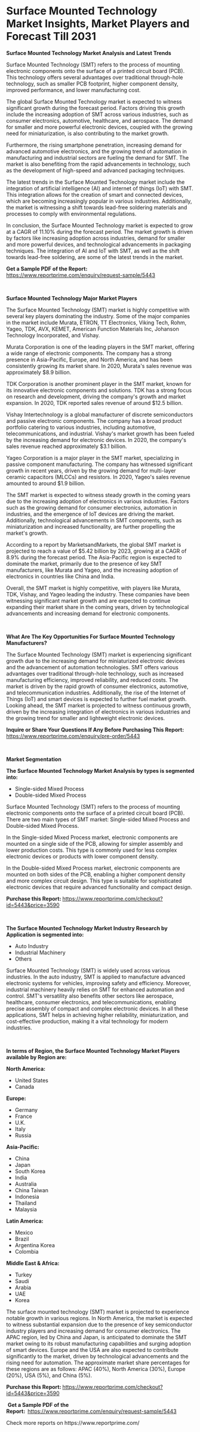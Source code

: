<p><h1>Surface Mounted Technology Market Insights, Market Players and Forecast Till 2031</h1></p><p><strong>Surface Mounted Technology Market Analysis and Latest Trends</strong></p>
<p><p>Surface Mounted Technology (SMT) refers to the process of mounting electronic components onto the surface of a printed circuit board (PCB). This technology offers several advantages over traditional through-hole technology, such as smaller PCB footprint, higher component density, improved performance, and lower manufacturing cost.</p><p>The global Surface Mounted Technology market is expected to witness significant growth during the forecast period. Factors driving this growth include the increasing adoption of SMT across various industries, such as consumer electronics, automotive, healthcare, and aerospace. The demand for smaller and more powerful electronic devices, coupled with the growing need for miniaturization, is also contributing to the market growth.</p><p>Furthermore, the rising smartphone penetration, increasing demand for advanced automotive electronics, and the growing trend of automation in manufacturing and industrial sectors are fueling the demand for SMT. The market is also benefiting from the rapid advancements in technology, such as the development of high-speed and advanced packaging techniques.</p><p>The latest trends in the Surface Mounted Technology market include the integration of artificial intelligence (AI) and internet of things (IoT) with SMT. This integration allows for the creation of smart and connected devices, which are becoming increasingly popular in various industries. Additionally, the market is witnessing a shift towards lead-free soldering materials and processes to comply with environmental regulations.</p><p>In conclusion, the Surface Mounted Technology market is expected to grow at a CAGR of 11.10% during the forecast period. The market growth is driven by factors like increasing adoption across industries, demand for smaller and more powerful devices, and technological advancements in packaging techniques. The integration of AI and IoT with SMT, as well as the shift towards lead-free soldering, are some of the latest trends in the market.</p></p>
<p><strong>Get a Sample PDF of the Report:&nbsp;</strong> <a href="https://www.reportprime.com/enquiry/request-sample/5443">https://www.reportprime.com/enquiry/request-sample/5443</a></p>
<p>&nbsp;</p>
<p><strong>Surface Mounted Technology Major Market Players</strong></p>
<p><p>The Surface Mounted Technology (SMT) market is highly competitive with several key players dominating the industry. Some of the major companies in the market include Murata, ETRON, TT Electronics, Viking Tech, Rohm, Yageo, TDK, AVX, KEMET, American Function Materials Inc, Johanson Technology Incorporated, and Vishay.</p><p>Murata Corporation is one of the leading players in the SMT market, offering a wide range of electronic components. The company has a strong presence in Asia-Pacific, Europe, and North America, and has been consistently growing its market share. In 2020, Murata's sales revenue was approximately $8.9 billion.</p><p>TDK Corporation is another prominent player in the SMT market, known for its innovative electronic components and solutions. TDK has a strong focus on research and development, driving the company's growth and market expansion. In 2020, TDK reported sales revenue of around $12.5 billion.</p><p>Vishay Intertechnology is a global manufacturer of discrete semiconductors and passive electronic components. The company has a broad product portfolio catering to various industries, including automotive, telecommunications, and industrial. Vishay's market growth has been fueled by the increasing demand for electronic devices. In 2020, the company's sales revenue reached approximately $3.1 billion.</p><p>Yageo Corporation is a major player in the SMT market, specializing in passive component manufacturing. The company has witnessed significant growth in recent years, driven by the growing demand for multi-layer ceramic capacitors (MLCCs) and resistors. In 2020, Yageo's sales revenue amounted to around $1.9 billion.</p><p>The SMT market is expected to witness steady growth in the coming years due to the increasing adoption of electronics in various industries. Factors such as the growing demand for consumer electronics, automation in industries, and the emergence of IoT devices are driving the market. Additionally, technological advancements in SMT components, such as miniaturization and increased functionality, are further propelling the market's growth.</p><p>According to a report by MarketsandMarkets, the global SMT market is projected to reach a value of $5.42 billion by 2023, growing at a CAGR of 8.9% during the forecast period. The Asia-Pacific region is expected to dominate the market, primarily due to the presence of key SMT manufacturers, like Murata and Yageo, and the increasing adoption of electronics in countries like China and India.</p><p>Overall, the SMT market is highly competitive, with players like Murata, TDK, Vishay, and Yageo leading the industry. These companies have been witnessing significant market growth and are expected to continue expanding their market share in the coming years, driven by technological advancements and increasing demand for electronic components.</p></p>
<p>&nbsp;</p>
<p><strong>What Are The Key Opportunities For Surface Mounted Technology Manufacturers?</strong></p>
<p><p>The Surface Mounted Technology (SMT) market is experiencing significant growth due to the increasing demand for miniaturized electronic devices and the advancement of automation technologies. SMT offers various advantages over traditional through-hole technology, such as increased manufacturing efficiency, improved reliability, and reduced costs. The market is driven by the rapid growth of consumer electronics, automotive, and telecommunication industries. Additionally, the rise of the Internet of Things (IoT) and smart devices is expected to further fuel market growth. Looking ahead, the SMT market is projected to witness continuous growth, driven by the increasing integration of electronics in various industries and the growing trend for smaller and lightweight electronic devices.</p></p>
<p><strong>Inquire or Share Your Questions If Any Before Purchasing This Report:</strong> <a href="https://www.reportprime.com/enquiry/pre-order/5443">https://www.reportprime.com/enquiry/pre-order/5443</a></p>
<p>&nbsp;</p>
<p><strong>Market Segmentation</strong></p>
<p><strong>The Surface Mounted Technology Market Analysis by types is segmented into:</strong></p>
<p><ul><li>Single-sided Mixed Process</li><li>Double-sided Mixed Process</li></ul></p>
<p><p>Surface Mounted Technology (SMT) refers to the process of mounting electronic components onto the surface of a printed circuit board (PCB). There are two main types of SMT market: Single-sided Mixed Process and Double-sided Mixed Process. </p><p>In the Single-sided Mixed Process market, electronic components are mounted on a single side of the PCB, allowing for simpler assembly and lower production costs. This type is commonly used for less complex electronic devices or products with lower component density.</p><p>In the Double-sided Mixed Process market, electronic components are mounted on both sides of the PCB, enabling a higher component density and more complex circuit design. This type is suitable for sophisticated electronic devices that require advanced functionality and compact design.</p></p>
<p><strong>Purchase this Report:&nbsp;</strong><a href="https://www.reportprime.com/checkout?id=5443&price=3590">https://www.reportprime.com/checkout?id=5443&price=3590</a></p>
<p>&nbsp;</p>
<p><strong>The Surface Mounted Technology Market Industry Research by Application is segmented into:</strong></p>
<p><ul><li>Auto Industry</li><li>Industrial Machinery</li><li>Others</li></ul></p>
<p><p>Surface Mounted Technology (SMT) is widely used across various industries. In the auto industry, SMT is applied to manufacture advanced electronic systems for vehicles, improving safety and efficiency. Moreover, industrial machinery heavily relies on SMT for enhanced automation and control. SMT's versatility also benefits other sectors like aerospace, healthcare, consumer electronics, and telecommunications, enabling precise assembly of compact and complex electronic devices. In all these applications, SMT helps in achieving higher reliability, miniaturization, and cost-effective production, making it a vital technology for modern industries.</p></p>
<p>&nbsp;</p>
<p><strong>In terms of Region, the Surface Mounted Technology Market Players available by Region are:</strong></p>
<p>
    <p> <strong> North America: </strong>
        <ul>
            <li>United States</li>
            <li>Canada</li>
        </ul>
        </p> 
    <p> <strong> Europe: </strong>
        <ul>
            <li>Germany</li>
            <li>France</li>
            <li>U.K.</li>
            <li>Italy</li>
            <li>Russia</li>
        </ul>
        </p> 
    <p> <strong> Asia-Pacific: </strong>
        <ul>
            <li>China</li>
            <li>Japan</li>
            <li>South Korea</li>
            <li>India</li>
            <li>Australia</li>
            <li>China Taiwan</li>
            <li>Indonesia</li>
            <li>Thailand</li>
            <li>Malaysia</li>
        </ul>
        </p> 
    <p> <strong> Latin America: </strong>
        <ul>
            <li>Mexico</li>
            <li>Brazil</li>
            <li>Argentina Korea</li>
            <li>Colombia</li>
        </ul>
        </p> 
    <p> <strong> Middle East & Africa: </strong>
        <ul>
            <li>Turkey</li>
            <li>Saudi</li>
            <li>Arabia</li>
            <li>UAE</li>
            <li>Korea</li>
        </ul>
    </p>
    </p>
<p><p>The surface mounted technology (SMT) market is projected to experience notable growth in various regions. In North America, the market is expected to witness substantial expansion due to the presence of key semiconductor industry players and increasing demand for consumer electronics. The APAC region, led by China and Japan, is anticipated to dominate the SMT market owing to its robust manufacturing capabilities and surging adoption of smart devices. Europe and the USA are also expected to contribute significantly to the market, driven by technological advancements and the rising need for automation. The approximate market share percentages for these regions are as follows: APAC (40%), North America (30%), Europe (20%), USA (5%), and China (5%).</p></p>
<p><strong>Purchase this Report: </strong><a href="https://www.reportprime.com/checkout?id=5443&price=3590">https://www.reportprime.com/checkout?id=5443&price=3590</a></p>
<p>&nbsp;<strong>Get a Sample PDF of the Report:&nbsp;&nbsp;</strong><a href="https://www.reportprime.com/enquiry/request-sample/5443">https://www.reportprime.com/enquiry/request-sample/5443</a></p>
<p><strong></strong></p>
<p>Check more reports on https://www.reportprime.com/</p>